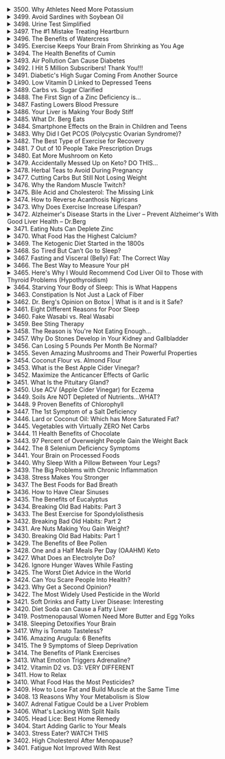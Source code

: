 <details>
<summary>3500. Why Athletes Need More Potassium</summary>

<a href="https://www.youtube.com/watch?v=mL_mto0pD2g" target="_blank">
    <img src="https://img.youtube.com/vi/mL_mto0pD2g/maxresdefault.jpg" width="200">
</a>


</details>

<details>
<summary>3499. Avoid Sardines with Soybean Oil</summary>

<a href="https://www.youtube.com/watch?v=yODIiCvi0NY" target="_blank">
    <img src="https://img.youtube.com/vi/yODIiCvi0NY/maxresdefault.jpg" width="200">
</a>


</details>

<details>
<summary>3498. Urine Test Simplified</summary>

<a href="https://www.youtube.com/watch?v=9MdpfUGK1C4" target="_blank">
    <img src="https://img.youtube.com/vi/9MdpfUGK1C4/maxresdefault.jpg" width="200">
</a>


</details>

<details>
<summary>3497. The #1 Mistake Treating Heartburn</summary>

<a href="https://www.youtube.com/watch?v=JaDJh0oypzU" target="_blank">
    <img src="https://img.youtube.com/vi/JaDJh0oypzU/maxresdefault.jpg" width="200">
</a>


</details>

<details>
<summary>3496. The Benefits of Watercress</summary>

<a href="https://www.youtube.com/watch?v=t70TVLmnVBI" target="_blank">
    <img src="https://img.youtube.com/vi/t70TVLmnVBI/maxresdefault.jpg" width="200">
</a>


</details>

<details>
<summary>3495. Exercise Keeps Your Brain From Shrinking as You Age</summary>

<a href="https://www.youtube.com/watch?v=4Q4N8DE3-Qo" target="_blank">
    <img src="https://img.youtube.com/vi/4Q4N8DE3-Qo/maxresdefault.jpg" width="200">
</a>


</details>

<details>
<summary>3494. The Health Benefits of Cumin</summary>

<a href="https://www.youtube.com/watch?v=HI0TPqXmHv0" target="_blank">
    <img src="https://img.youtube.com/vi/HI0TPqXmHv0/maxresdefault.jpg" width="200">
</a>


</details>

<details>
<summary>3493. Air Pollution Can Cause Diabetes</summary>

<a href="https://www.youtube.com/watch?v=r2Di0C_0Uwk" target="_blank">
    <img src="https://img.youtube.com/vi/r2Di0C_0Uwk/maxresdefault.jpg" width="200">
</a>


</details>

<details>
<summary>3492. I Hit 5 Million Subscribers! Thank You!!!</summary>

<a href="https://www.youtube.com/watch?v=hbBkVwQ4fC0" target="_blank">
    <img src="https://img.youtube.com/vi/hbBkVwQ4fC0/maxresdefault.jpg" width="200">
</a>


</details>

<details>
<summary>3491. Diabetic's High Sugar Coming From Another Source</summary>

<a href="https://www.youtube.com/watch?v=K59U4n2PIhg" target="_blank">
    <img src="https://img.youtube.com/vi/K59U4n2PIhg/maxresdefault.jpg" width="200">
</a>


</details>

<details>
<summary>3490. Low Vitamin D Linked to Depressed Teens</summary>

<a href="https://www.youtube.com/watch?v=aN7n7ZA-CPw" target="_blank">
    <img src="https://img.youtube.com/vi/aN7n7ZA-CPw/maxresdefault.jpg" width="200">
</a>


</details>

<details>
<summary>3489. Carbs vs. Sugar Clarified</summary>

<a href="https://www.youtube.com/watch?v=u0q4XMzuzV4" target="_blank">
    <img src="https://img.youtube.com/vi/u0q4XMzuzV4/maxresdefault.jpg" width="200">
</a>


</details>

<details>
<summary>3488. The First Sign of a Zinc Deficiency is...</summary>

<a href="https://www.youtube.com/watch?v=neuWm45EnI4" target="_blank">
    <img src="https://img.youtube.com/vi/neuWm45EnI4/maxresdefault.jpg" width="200">
</a>


</details>

<details>
<summary>3487. Fasting Lowers Blood Pressure</summary>

<a href="https://www.youtube.com/watch?v=u7By5qxQ6M4" target="_blank">
    <img src="https://img.youtube.com/vi/u7By5qxQ6M4/maxresdefault.jpg" width="200">
</a>


</details>

<details>
<summary>3486. Your Liver is Making Your Body Stiff</summary>

<a href="https://www.youtube.com/watch?v=QJ7RzgTToLA" target="_blank">
    <img src="https://img.youtube.com/vi/QJ7RzgTToLA/maxresdefault.jpg" width="200">
</a>


</details>

<details>
<summary>3485. What Dr. Berg Eats</summary>

<a href="https://www.youtube.com/watch?v=2AyFdr3Fd0c" target="_blank">
    <img src="https://img.youtube.com/vi/2AyFdr3Fd0c/maxresdefault.jpg" width="200">
</a>


</details>

<details>
<summary>3484. Smartphone Effects on the Brain in Children and Teens</summary>

<a href="https://www.youtube.com/watch?v=4MkvheUw2wk" target="_blank">
    <img src="https://img.youtube.com/vi/4MkvheUw2wk/maxresdefault.jpg" width="200">
</a>


</details>

<details>
<summary>3483. Why Did I Get PCOS (Polycystic Ovarian Syndrome)?</summary>

<a href="https://www.youtube.com/watch?v=DoC21ItfQbM" target="_blank">
    <img src="https://img.youtube.com/vi/DoC21ItfQbM/maxresdefault.jpg" width="200">
</a>


</details>

<details>
<summary>3482. The Best Type of Exercise for Recovery</summary>

<a href="https://www.youtube.com/watch?v=Z4IrYafP2NU" target="_blank">
    <img src="https://img.youtube.com/vi/Z4IrYafP2NU/maxresdefault.jpg" width="200">
</a>


</details>

<details>
<summary>3481. 7 Out of 10 People Take Prescription Drugs</summary>

<a href="https://www.youtube.com/watch?v=RnlJtQgN_58" target="_blank">
    <img src="https://img.youtube.com/vi/RnlJtQgN_58/maxresdefault.jpg" width="200">
</a>


</details>

<details>
<summary>3480. Eat More Mushroom on Keto</summary>

<a href="https://www.youtube.com/watch?v=0_F4CEVEFcI" target="_blank">
    <img src="https://img.youtube.com/vi/0_F4CEVEFcI/maxresdefault.jpg" width="200">
</a>


</details>

<details>
<summary>3479. Accidentally Messed Up on Keto? DO THIS…</summary>

<a href="https://www.youtube.com/watch?v=YddHrz1pnpI" target="_blank">
    <img src="https://img.youtube.com/vi/YddHrz1pnpI/maxresdefault.jpg" width="200">
</a>


</details>

<details>
<summary>3478. Herbal Teas to Avoid During Pregnancy</summary>

<a href="https://www.youtube.com/watch?v=K0AlsEnNmSM" target="_blank">
    <img src="https://img.youtube.com/vi/K0AlsEnNmSM/maxresdefault.jpg" width="200">
</a>


</details>

<details>
<summary>3477. Cutting Carbs But Still Not Losing Weight</summary>

<a href="https://www.youtube.com/watch?v=RHuQX5uzodA" target="_blank">
    <img src="https://img.youtube.com/vi/RHuQX5uzodA/maxresdefault.jpg" width="200">
</a>


</details>

<details>
<summary>3476. Why the Random Muscle Twitch?</summary>

<a href="https://www.youtube.com/watch?v=wtt-aJXmg3U" target="_blank">
    <img src="https://img.youtube.com/vi/wtt-aJXmg3U/maxresdefault.jpg" width="200">
</a>


</details>

<details>
<summary>3475. Bile Acid and Cholesterol: The Missing Link</summary>

<a href="https://www.youtube.com/watch?v=uMBWF8A3QdI" target="_blank">
    <img src="https://img.youtube.com/vi/uMBWF8A3QdI/maxresdefault.jpg" width="200">
</a>


</details>

<details>
<summary>3474. How to Reverse Acanthosis Nigricans</summary>

<a href="https://www.youtube.com/watch?v=58_GuTFrDn0" target="_blank">
    <img src="https://img.youtube.com/vi/58_GuTFrDn0/maxresdefault.jpg" width="200">
</a>


</details>

<details>
<summary>3473. Why Does Exercise Increase Lifespan?</summary>

<a href="https://www.youtube.com/watch?v=KnsFf-kgwb8" target="_blank">
    <img src="https://img.youtube.com/vi/KnsFf-kgwb8/maxresdefault.jpg" width="200">
</a>


</details>

<details>
<summary>3472. Alzheimer's Disease Starts in the Liver – Prevent Alzheimer's With Good Liver Health – Dr.Berg</summary>

<a href="https://www.youtube.com/watch?v=kScFxH9ZOYI" target="_blank">
    <img src="https://img.youtube.com/vi/kScFxH9ZOYI/maxresdefault.jpg" width="200">
</a>


</details>

<details>
<summary>3471. Eating Nuts Can Deplete Zinc</summary>

<a href="https://www.youtube.com/watch?v=teW9aQQbAwg" target="_blank">
    <img src="https://img.youtube.com/vi/teW9aQQbAwg/maxresdefault.jpg" width="200">
</a>


</details>

<details>
<summary>3470. What Food Has the Highest Calcium?</summary>

<a href="https://www.youtube.com/watch?v=kZn9vRvvvbw" target="_blank">
    <img src="https://img.youtube.com/vi/kZn9vRvvvbw/maxresdefault.jpg" width="200">
</a>


</details>

<details>
<summary>3469. The Ketogenic Diet Started in the 1800s</summary>

<a href="https://www.youtube.com/watch?v=nGojQDOE2Vo" target="_blank">
    <img src="https://img.youtube.com/vi/nGojQDOE2Vo/maxresdefault.jpg" width="200">
</a>


</details>

<details>
<summary>3468. So Tired But Can’t Go to Sleep?</summary>

<a href="https://www.youtube.com/watch?v=5ZF-cAKKXTo" target="_blank">
    <img src="https://img.youtube.com/vi/5ZF-cAKKXTo/maxresdefault.jpg" width="200">
</a>


</details>

<details>
<summary>3467. Fasting and Visceral (Belly) Fat: The Correct Way</summary>

<a href="https://www.youtube.com/watch?v=oao64yh0duA" target="_blank">
    <img src="https://img.youtube.com/vi/oao64yh0duA/maxresdefault.jpg" width="200">
</a>


</details>

<details>
<summary>3466. The Best Way to Measure Your pH</summary>

<a href="https://www.youtube.com/watch?v=ggM6E03lZ4E" target="_blank">
    <img src="https://img.youtube.com/vi/ggM6E03lZ4E/maxresdefault.jpg" width="200">
</a>


</details>

<details>
<summary>3465. Here's Why I Would Recommend Cod Liver Oil to Those with Thyroid Problems (Hypothyroidism)</summary>

<a href="https://www.youtube.com/watch?v=h0vG6Emuhvs" target="_blank">
    <img src="https://img.youtube.com/vi/h0vG6Emuhvs/maxresdefault.jpg" width="200">
</a>


</details>

<details>
<summary>3464. Starving Your Body of Sleep: This is What Happens</summary>

<a href="https://www.youtube.com/watch?v=1GKKcZNtDe4" target="_blank">
    <img src="https://img.youtube.com/vi/1GKKcZNtDe4/maxresdefault.jpg" width="200">
</a>


</details>

<details>
<summary>3463. Constipation Is Not Just a Lack of Fiber</summary>

<a href="https://www.youtube.com/watch?v=u7HWe3nZJtQ" target="_blank">
    <img src="https://img.youtube.com/vi/u7HWe3nZJtQ/maxresdefault.jpg" width="200">
</a>


</details>

<details>
<summary>3462. Dr. Berg's Opinion on Botox | What is it and is it Safe?</summary>

<a href="https://www.youtube.com/watch?v=d5yvLdOYgfg" target="_blank">
    <img src="https://img.youtube.com/vi/d5yvLdOYgfg/maxresdefault.jpg" width="200">
</a>


</details>

<details>
<summary>3461. Eight Different Reasons for Poor Sleep</summary>

<a href="https://www.youtube.com/watch?v=3tLnIDDnPT4" target="_blank">
    <img src="https://img.youtube.com/vi/3tLnIDDnPT4/maxresdefault.jpg" width="200">
</a>


</details>

<details>
<summary>3460. Fake Wasabi vs. Real Wasabi</summary>

<a href="https://www.youtube.com/watch?v=GF3ASwOUS1U" target="_blank">
    <img src="https://img.youtube.com/vi/GF3ASwOUS1U/maxresdefault.jpg" width="200">
</a>


</details>

<details>
<summary>3459. Bee Sting Therapy</summary>

<a href="https://www.youtube.com/watch?v=mNUly3lsmS8" target="_blank">
    <img src="https://img.youtube.com/vi/mNUly3lsmS8/maxresdefault.jpg" width="200">
</a>


</details>

<details>
<summary>3458. The Reason is You're Not Eating Enough...</summary>

<a href="https://www.youtube.com/watch?v=vd58Ic9Y9ls" target="_blank">
    <img src="https://img.youtube.com/vi/vd58Ic9Y9ls/maxresdefault.jpg" width="200">
</a>


</details>

<details>
<summary>3457. Why Do Stones Develop in Your Kidney and Gallbladder</summary>

<a href="https://www.youtube.com/watch?v=AiLl8XK8v5w" target="_blank">
    <img src="https://img.youtube.com/vi/AiLl8XK8v5w/maxresdefault.jpg" width="200">
</a>


</details>

<details>
<summary>3456. Can Losing 5 Pounds Per Month Be Normal?</summary>

<a href="https://www.youtube.com/watch?v=2owiZffYQ0U" target="_blank">
    <img src="https://img.youtube.com/vi/2owiZffYQ0U/maxresdefault.jpg" width="200">
</a>


</details>

<details>
<summary>3455. Seven Amazing Mushrooms and Their Powerful Properties</summary>

<a href="https://www.youtube.com/watch?v=dBY86H9MuUc" target="_blank">
    <img src="https://img.youtube.com/vi/dBY86H9MuUc/maxresdefault.jpg" width="200">
</a>


</details>

<details>
<summary>3454. Coconut Flour vs. Almond Flour</summary>

<a href="https://www.youtube.com/watch?v=gCm2S5Jwe8Y" target="_blank">
    <img src="https://img.youtube.com/vi/gCm2S5Jwe8Y/maxresdefault.jpg" width="200">
</a>


</details>

<details>
<summary>3453. What is the Best Apple Cider Vinegar?</summary>

<a href="https://www.youtube.com/watch?v=gAtjJHmM1is" target="_blank">
    <img src="https://img.youtube.com/vi/gAtjJHmM1is/maxresdefault.jpg" width="200">
</a>


</details>

<details>
<summary>3452. Maximize the Anticancer Effects of Garlic</summary>

<a href="https://www.youtube.com/watch?v=_bjOV8Ucmp4" target="_blank">
    <img src="https://img.youtube.com/vi/_bjOV8Ucmp4/maxresdefault.jpg" width="200">
</a>


</details>

<details>
<summary>3451. What Is the Pituitary Gland?</summary>

<a href="https://www.youtube.com/watch?v=xVaXYh2hldw" target="_blank">
    <img src="https://img.youtube.com/vi/xVaXYh2hldw/maxresdefault.jpg" width="200">
</a>


</details>

<details>
<summary>3450. Use ACV (Apple Cider Vinegar) for Eczema</summary>

<a href="https://www.youtube.com/watch?v=ux6xIQ0sumQ" target="_blank">
    <img src="https://img.youtube.com/vi/ux6xIQ0sumQ/maxresdefault.jpg" width="200">
</a>


</details>

<details>
<summary>3449. Soils Are NOT Depleted of Nutrients...WHAT?</summary>

<a href="https://www.youtube.com/watch?v=vNCmrLgZ2uU" target="_blank">
    <img src="https://img.youtube.com/vi/vNCmrLgZ2uU/maxresdefault.jpg" width="200">
</a>


</details>

<details>
<summary>3448. 9 Proven Benefits of Chlorophyll</summary>

<a href="https://www.youtube.com/watch?v=OJm2z26ThQI" target="_blank">
    <img src="https://img.youtube.com/vi/OJm2z26ThQI/maxresdefault.jpg" width="200">
</a>


</details>

<details>
<summary>3447. The 1st Symptom of a Salt Deficiency</summary>

<a href="https://www.youtube.com/watch?v=vkpvPrek3X8" target="_blank">
    <img src="https://img.youtube.com/vi/vkpvPrek3X8/maxresdefault.jpg" width="200">
</a>


</details>

<details>
<summary>3446. Lard or Coconut Oil: Which has More Saturated Fat?</summary>

<a href="https://www.youtube.com/watch?v=LSZz7yczwOE" target="_blank">
    <img src="https://img.youtube.com/vi/LSZz7yczwOE/maxresdefault.jpg" width="200">
</a>


</details>

<details>
<summary>3445. Vegetables with Virtually ZERO Net Carbs</summary>

<a href="https://www.youtube.com/watch?v=kyFqw7zdUzo" target="_blank">
    <img src="https://img.youtube.com/vi/kyFqw7zdUzo/maxresdefault.jpg" width="200">
</a>


</details>

<details>
<summary>3444. 11 Health Benefits of Chocolate</summary>

<a href="https://www.youtube.com/watch?v=ggv93uGUBB8" target="_blank">
    <img src="https://img.youtube.com/vi/ggv93uGUBB8/maxresdefault.jpg" width="200">
</a>


</details>

<details>
<summary>3443. 97 Percent of Overweight People Gain the Weight Back</summary>

<a href="https://www.youtube.com/watch?v=-yiEbEjzf3Y" target="_blank">
    <img src="https://img.youtube.com/vi/-yiEbEjzf3Y/maxresdefault.jpg" width="200">
</a>


</details>

<details>
<summary>3442. The 8 Selenium Deficiency Symptoms</summary>

<a href="https://www.youtube.com/watch?v=RM6Iuz8IrDk" target="_blank">
    <img src="https://img.youtube.com/vi/RM6Iuz8IrDk/maxresdefault.jpg" width="200">
</a>


</details>

<details>
<summary>3441. Your Brain on Processed Foods</summary>

<a href="https://www.youtube.com/watch?v=LdbjCr8vJSY" target="_blank">
    <img src="https://img.youtube.com/vi/LdbjCr8vJSY/maxresdefault.jpg" width="200">
</a>


</details>

<details>
<summary>3440. Why Sleep With a Pillow Between Your Legs?</summary>

<a href="https://www.youtube.com/watch?v=oHKwF6gOCiA" target="_blank">
    <img src="https://img.youtube.com/vi/oHKwF6gOCiA/maxresdefault.jpg" width="200">
</a>


</details>

<details>
<summary>3439. The Big Problems with Chronic Inflammation</summary>

<a href="https://www.youtube.com/watch?v=WN_AM_9QAcs" target="_blank">
    <img src="https://img.youtube.com/vi/WN_AM_9QAcs/maxresdefault.jpg" width="200">
</a>


</details>

<details>
<summary>3438. Stress Makes You Stronger</summary>

<a href="https://www.youtube.com/watch?v=KzmVNovsSqM" target="_blank">
    <img src="https://img.youtube.com/vi/KzmVNovsSqM/maxresdefault.jpg" width="200">
</a>


</details>

<details>
<summary>3437. The Best Foods for Bad Breath</summary>

<a href="https://www.youtube.com/watch?v=51elgRSku8g" target="_blank">
    <img src="https://img.youtube.com/vi/51elgRSku8g/maxresdefault.jpg" width="200">
</a>


</details>

<details>
<summary>3436. How to Have Clear Sinuses</summary>

<a href="https://www.youtube.com/watch?v=Od5JYl58gHo" target="_blank">
    <img src="https://img.youtube.com/vi/Od5JYl58gHo/maxresdefault.jpg" width="200">
</a>


</details>

<details>
<summary>3435. The Benefits of Eucalyptus</summary>

<a href="https://www.youtube.com/watch?v=GYVrPWFtrdM" target="_blank">
    <img src="https://img.youtube.com/vi/GYVrPWFtrdM/maxresdefault.jpg" width="200">
</a>


</details>

<details>
<summary>3434. Breaking Old Bad Habits: Part 3</summary>

<a href="https://www.youtube.com/watch?v=z1f0y1DbmrA" target="_blank">
    <img src="https://img.youtube.com/vi/z1f0y1DbmrA/maxresdefault.jpg" width="200">
</a>


</details>

<details>
<summary>3433. The Best Exercise for Spondylolisthesis</summary>

<a href="https://www.youtube.com/watch?v=zDukLZLUIag" target="_blank">
    <img src="https://img.youtube.com/vi/zDukLZLUIag/maxresdefault.jpg" width="200">
</a>


</details>

<details>
<summary>3432. Breaking Bad Old Habits: Part 2</summary>

<a href="https://www.youtube.com/watch?v=QrWn52EJp4w" target="_blank">
    <img src="https://img.youtube.com/vi/QrWn52EJp4w/maxresdefault.jpg" width="200">
</a>


</details>

<details>
<summary>3431. Are Nuts Making You Gain Weight?</summary>

<a href="https://www.youtube.com/watch?v=5zJsUEJL0uE" target="_blank">
    <img src="https://img.youtube.com/vi/5zJsUEJL0uE/maxresdefault.jpg" width="200">
</a>


</details>

<details>
<summary>3430. Breaking Old Bad Habits: Part 1</summary>

<a href="https://www.youtube.com/watch?v=Ol3cYzeC1FM" target="_blank">
    <img src="https://img.youtube.com/vi/Ol3cYzeC1FM/maxresdefault.jpg" width="200">
</a>


</details>

<details>
<summary>3429. The Benefits of Bee Pollen</summary>

<a href="https://www.youtube.com/watch?v=-N0x_d1UQ8o" target="_blank">
    <img src="https://img.youtube.com/vi/-N0x_d1UQ8o/maxresdefault.jpg" width="200">
</a>


</details>

<details>
<summary>3428. One and a Half Meals Per Day (OAAHM) Keto</summary>

<a href="https://www.youtube.com/watch?v=2uXfo5pF6U0" target="_blank">
    <img src="https://img.youtube.com/vi/2uXfo5pF6U0/maxresdefault.jpg" width="200">
</a>


</details>

<details>
<summary>3427. What Does an Electrolyte Do?</summary>

<a href="https://www.youtube.com/watch?v=MRPMk6VaG2U" target="_blank">
    <img src="https://img.youtube.com/vi/MRPMk6VaG2U/maxresdefault.jpg" width="200">
</a>


</details>

<details>
<summary>3426. Ignore Hunger Waves While Fasting</summary>

<a href="https://www.youtube.com/watch?v=iwjOVt2IRYU" target="_blank">
    <img src="https://img.youtube.com/vi/iwjOVt2IRYU/maxresdefault.jpg" width="200">
</a>


</details>

<details>
<summary>3425. The Worst Diet Advice in the World</summary>

<a href="https://www.youtube.com/watch?v=F5PqIWFmLPc" target="_blank">
    <img src="https://img.youtube.com/vi/F5PqIWFmLPc/maxresdefault.jpg" width="200">
</a>


</details>

<details>
<summary>3424. Can You Scare People Into Health?</summary>

<a href="https://www.youtube.com/watch?v=gpNlfYDS-oE" target="_blank">
    <img src="https://img.youtube.com/vi/gpNlfYDS-oE/maxresdefault.jpg" width="200">
</a>


</details>

<details>
<summary>3423. Why Get a Second Opinion?</summary>

<a href="https://www.youtube.com/watch?v=hJ7fTjE3FvA" target="_blank">
    <img src="https://img.youtube.com/vi/hJ7fTjE3FvA/maxresdefault.jpg" width="200">
</a>


</details>

<details>
<summary>3422. The Most Widely Used Pesticide in the World</summary>

<a href="https://www.youtube.com/watch?v=EdVmQTCA9b4" target="_blank">
    <img src="https://img.youtube.com/vi/EdVmQTCA9b4/maxresdefault.jpg" width="200">
</a>


</details>

<details>
<summary>3421. Soft Drinks and Fatty Liver Disease: Interesting</summary>

<a href="https://www.youtube.com/watch?v=fgwN7mdTpCc" target="_blank">
    <img src="https://img.youtube.com/vi/fgwN7mdTpCc/maxresdefault.jpg" width="200">
</a>


</details>

<details>
<summary>3420. Diet Soda can Cause a Fatty Liver</summary>

<a href="https://www.youtube.com/watch?v=pQaQin8NO2I" target="_blank">
    <img src="https://img.youtube.com/vi/pQaQin8NO2I/maxresdefault.jpg" width="200">
</a>


</details>

<details>
<summary>3419. Postmenopausal Women Need More Butter and Egg Yolks</summary>

<a href="https://www.youtube.com/watch?v=zScbg5UNBgw" target="_blank">
    <img src="https://img.youtube.com/vi/zScbg5UNBgw/maxresdefault.jpg" width="200">
</a>


</details>

<details>
<summary>3418. Sleeping Detoxifies Your Brain</summary>

<a href="https://www.youtube.com/watch?v=wy8wqUgvq4U" target="_blank">
    <img src="https://img.youtube.com/vi/wy8wqUgvq4U/maxresdefault.jpg" width="200">
</a>


</details>

<details>
<summary>3417. Why is Tomato Tasteless?</summary>

<a href="https://www.youtube.com/watch?v=mVf69tUiAOI" target="_blank">
    <img src="https://img.youtube.com/vi/mVf69tUiAOI/maxresdefault.jpg" width="200">
</a>


</details>

<details>
<summary>3416. Amazing Arugula: 6 Benefits</summary>

<a href="https://www.youtube.com/watch?v=veel2QMC-Xc" target="_blank">
    <img src="https://img.youtube.com/vi/veel2QMC-Xc/maxresdefault.jpg" width="200">
</a>


</details>

<details>
<summary>3415. The 9 Symptoms of Sleep Deprivation</summary>

<a href="https://www.youtube.com/watch?v=0KwdtWCdGCo" target="_blank">
    <img src="https://img.youtube.com/vi/0KwdtWCdGCo/maxresdefault.jpg" width="200">
</a>


</details>

<details>
<summary>3414. The Benefits of Plank Exercises</summary>

<a href="https://www.youtube.com/watch?v=7iNKMEBOL1U" target="_blank">
    <img src="https://img.youtube.com/vi/7iNKMEBOL1U/maxresdefault.jpg" width="200">
</a>


</details>

<details>
<summary>3413. What Emotion Triggers Adrenaline?</summary>

<a href="https://www.youtube.com/watch?v=Q4RGr_K4RM4" target="_blank">
    <img src="https://img.youtube.com/vi/Q4RGr_K4RM4/maxresdefault.jpg" width="200">
</a>


</details>

<details>
<summary>3412. Vitamin D2 vs. D3: VERY DIFFERENT</summary>

<a href="https://www.youtube.com/watch?v=Zgf4y9uG7BM" target="_blank">
    <img src="https://img.youtube.com/vi/Zgf4y9uG7BM/maxresdefault.jpg" width="200">
</a>


</details>

<details>
<summary>3411. How to Relax</summary>

<a href="https://www.youtube.com/watch?v=xlwC5-3iMXw" target="_blank">
    <img src="https://img.youtube.com/vi/xlwC5-3iMXw/maxresdefault.jpg" width="200">
</a>


</details>

<details>
<summary>3410. What Food Has the Most Pesticides?</summary>

<a href="https://www.youtube.com/watch?v=Lab26Y6GDzA" target="_blank">
    <img src="https://img.youtube.com/vi/Lab26Y6GDzA/maxresdefault.jpg" width="200">
</a>


</details>

<details>
<summary>3409. How to Lose Fat and Build Muscle at the Same Time</summary>

<a href="https://www.youtube.com/watch?v=CMyyvMfT2gQ" target="_blank">
    <img src="https://img.youtube.com/vi/CMyyvMfT2gQ/maxresdefault.jpg" width="200">
</a>


</details>

<details>
<summary>3408. 13 Reasons Why Your Metabolism is Slow</summary>

<a href="https://www.youtube.com/watch?v=DQw01eQ1MfA" target="_blank">
    <img src="https://img.youtube.com/vi/DQw01eQ1MfA/maxresdefault.jpg" width="200">
</a>


</details>

<details>
<summary>3407. Adrenal Fatigue Could be a Liver Problem</summary>

<a href="https://www.youtube.com/watch?v=fXdiWW3aq80" target="_blank">
    <img src="https://img.youtube.com/vi/fXdiWW3aq80/maxresdefault.jpg" width="200">
</a>


</details>

<details>
<summary>3406. What's Lacking With Split Nails</summary>

<a href="https://www.youtube.com/watch?v=P8e3z4rdIFY" target="_blank">
    <img src="https://img.youtube.com/vi/P8e3z4rdIFY/maxresdefault.jpg" width="200">
</a>


</details>

<details>
<summary>3405. Head Lice: Best Home Remedy</summary>

<a href="https://www.youtube.com/watch?v=_7leqEUr_4E" target="_blank">
    <img src="https://img.youtube.com/vi/_7leqEUr_4E/maxresdefault.jpg" width="200">
</a>


</details>

<details>
<summary>3404. Start Adding Garlic to Your Meals</summary>

<a href="https://www.youtube.com/watch?v=G5gi7nqy2j0" target="_blank">
    <img src="https://img.youtube.com/vi/G5gi7nqy2j0/maxresdefault.jpg" width="200">
</a>


</details>

<details>
<summary>3403. Stress Eater? WATCH THIS</summary>

<a href="https://www.youtube.com/watch?v=bTpoerLeJXs" target="_blank">
    <img src="https://img.youtube.com/vi/bTpoerLeJXs/maxresdefault.jpg" width="200">
</a>


</details>

<details>
<summary>3402. High Cholesterol After Menopause?</summary>

<a href="https://www.youtube.com/watch?v=V4MrwFmlHEc" target="_blank">
    <img src="https://img.youtube.com/vi/V4MrwFmlHEc/maxresdefault.jpg" width="200">
</a>


</details>

<details>
<summary>3401. Fatigue Not Improved With Rest</summary>

<a href="https://www.youtube.com/watch?v=I7st93_Owq0" target="_blank">
    <img src="https://img.youtube.com/vi/I7st93_Owq0/maxresdefault.jpg" width="200">
</a>


</details>

